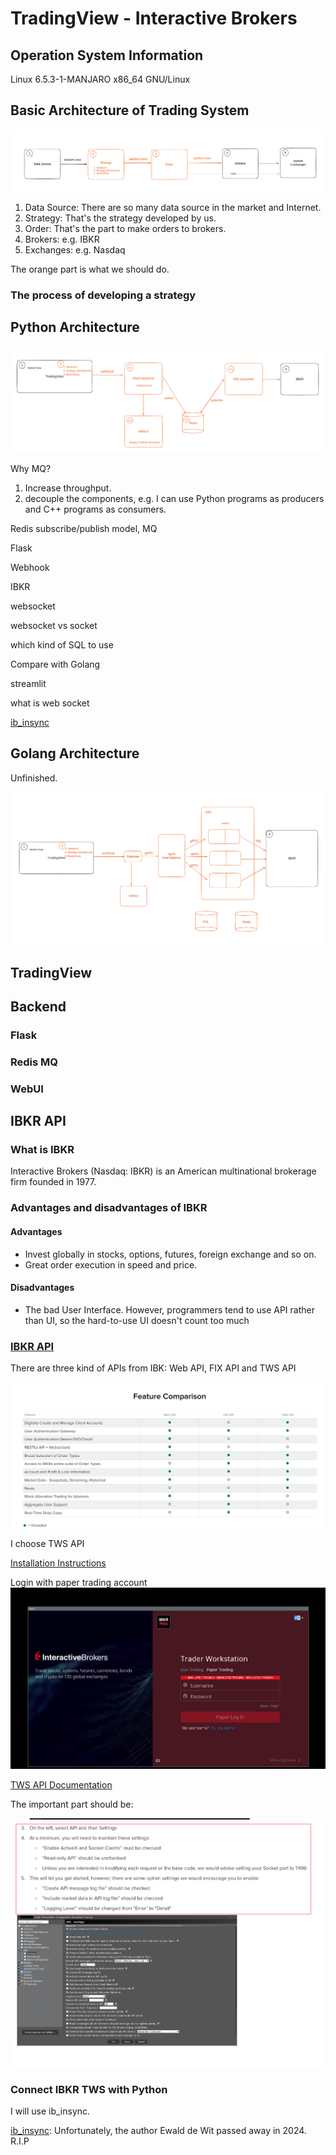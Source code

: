 # TradingView - Interactive Brokers

## Operation System Information
Linux 6.5.3-1-MANJARO x86_64 GNU/Linux


## Basic Architecture of Trading System

![img.png](basic-arch.png)

1. Data Source: There are so many data source in the market and Internet. 
2. Strategy: That's the strategy developed by us. 
3. Order: That's the part to make orders to brokers. 
4. Brokers: e.g. IBKR 
5. Exchanges: e.g. Nasdaq

The orange part is what we should do.

### The process of developing a strategy


## Python Architecture

![img.png](python-arch.png)

Why MQ? 
1. Increase throughput.
2. decouple the components, e.g. I can use Python programs as producers and C++ programs as consumers.



Redis subscribe/publish model, MQ

Flask

Webhook

IBKR

websocket

websocket vs socket

which kind of SQL to use

Compare with Golang

streamlit

what is web socket

[ib_insync](https://github.com/erdewit/ib_insync)


## Golang Architecture

Unfinished.

![img.png](golang-arch.png)


## TradingView

## Backend
### Flask

### Redis MQ

### WebUI


## IBKR API
### What is IBKR
Interactive Brokers (Nasdaq: IBKR) is an American multinational brokerage firm founded in 1977. 

### Advantages and disadvantages of IBKR
#### Advantages
- Invest globally in stocks, options, futures, foreign exchange and so on.
- Great order execution in speed and price.


#### Disadvantages
- The bad User Interface. However, programmers tend to use API rather than UI, so the hard-to-use UI doesn't count too much


### [IBKR API](https://www.interactivebrokers.com/en/trading/ib-api.php)
There are three kind of APIs from IBK: Web API, FIX API and TWS API

![img.png](IBKR-api.png)

I choose TWS API

[Installation Instructions](https://www.interactivebrokers.com/en/index.php?f=16042)


Login with paper trading account
![img.png](IBKR-paper-trading.png)

[TWS API Documentation](https://ibkrcampus.com/ibkr-api-page/twsapi-doc/)

The important part should be:

![img.png](IBKR-api-settings.png)

### Connect IBKR TWS with Python 
I will use ib_insync.

[ib_insync](https://github.com/erdewit/ib_insync): Unfortunately, the author Ewald de Wit passed away in 2024. R.I.P

